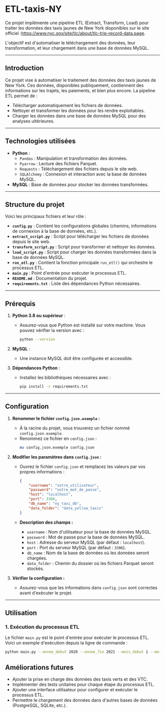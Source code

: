 # ETL-taxis-NY

Ce projet implémente une pipeline ETL (Extract, Transform, Load) pour traiter les données des taxis jaunes de New York disponibles sur le site officiel :https://www.nyc.gov/site/tlc/about/tlc-trip-record-data.page.

L'objectif est d'automatiser le téléchargement des données, leur transformation, et leur chargement dans une base de données MySQL.

---

## **Introduction**

Ce projet vise à automatiser le traitement des données des taxis jaunes de New York. Ces données, disponibles publiquement, contiennent des informations sur les trajets, les paiements, et bien plus encore. La pipeline ETL permet de :
- Télécharger automatiquement les fichiers de données.
- Nettoyer et transformer les données pour les rendre exploitables.
- Charger les données dans une base de données MySQL pour des analyses ultérieures.

---

## **Technologies utilisées**

- **Python** :
  - `Pandas` : Manipulation et transformation des données.
  - `Pyarrow` : Lecture des fichiers Parquet.
  - `Requests` : Téléchargement des fichiers depuis le site web.
  - `SQLAlchemy` : Connexion et interaction avec la base de données MySQL.
- **MySQL** : Base de données pour stocker les données transformées.

---

## **Structure du projet**

Voici les principaux fichiers et leur rôle :

- **`config.py`** : Contient les configurations globales (chemins, informations de connexion à la base de données, etc.).
- **`extract_script.py`** : Script pour télécharger les fichiers de données depuis le site web.
- **`transform_script.py`** : Script pour transformer et nettoyer les données.
- **`load_script.py`** : Script pour charger les données transformées dans la base de données MySQL.
- **`run_etl.py`** : Contient la fonction principale `run_etl()` qui orchestre le processus ETL.
- **`main.py`** : Point d'entrée pour exécuter le processus ETL.
- **`README.md`** : Documentation du projet.
- **`requirements.txt`** : Liste des dépendances Python nécessaires.

---

## **Prérequis**

1. **Python 3.8 ou supérieur** :
   - Assurez-vous que Python est installé sur votre machine. Vous pouvez vérifier la version avec :
     ```bash
     python --version
     ```

2. **MySQL** :
   - Une instance MySQL doit être configurée et accessible.

3. **Dépendances Python** :
   - Installez les bibliothèques nécessaires avec :
     ```bash
     pip install -r requirements.txt
     ```

---

## **Configuration**

1. **Renommer le fichier `config.json.exemple` :**
   - À la racine du projet, vous trouverez un fichier nommé `config.json.exemple`.
   - Renommez ce fichier en `config.json` :
     ```bash
     mv config.json.exemple config.json
     ```

2. **Modifier les paramètres dans `config.json` :**
   - Ouvrez le fichier `config.json` et remplacez les valeurs par vos propres informations :
     ```json
     {
         "username": "votre_utilisateur",
         "password": "votre_mot_de_passe",
         "host": "localhost",
         "port": 3306,
         "db_name": "ny_taxi_db",
         "data_folder": "data_yellow_taxis"
     }
     ```

   - **Description des champs :**
     - `username` : Nom d'utilisateur pour la base de données MySQL.
     - `password` : Mot de passe pour la base de données MySQL.
     - `host` : Adresse du serveur MySQL (par défaut : `localhost`).
     - `port` : Port du serveur MySQL (par défaut : `3306`).
     - `db_name` : Nom de la base de données où les données seront chargées.
     - `data_folder` : Chemin du dossier où les fichiers Parquet seront stockés.

3. **Vérifier la configuration :**
    - Assurez-vous que les informations dans `config.json` sont correctes avant d'exécuter le projet.
---

## **Utilisation**

### **1. Exécution du processus ETL**
Le fichier `main.py` est le point d'entrée pour exécuter le processus ETL. Voici un exemple d'exécution depuis la ligne de commande :

```bash
python main.py --annee_debut 2020 --annee_fin 2021 --mois_debut 1 --mois_fin 12
```

## **Améliorations futures**

- Ajouter la prise en charge des données des taxis verts et des VTC.
- Implémenter des tests unitaires pour chaque étape du processus ETL.
- Ajouter une interface utilisateur pour configurer et exécuter le processus ETL.
- Permettre le chargement des données dans d'autres bases de données (PostgreSQL, SQLite, etc.).
